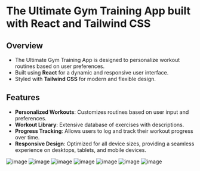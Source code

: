# The Ultimate Gym Training App built with React and Tailwind CSS

## Overview
- The Ultimate Gym Training App is designed to personalize workout routines based on user preferences.
- Built using **React** for a dynamic and responsive user interface.
- Styled with **Tailwind CSS** for modern and flexible design.

## Features
- **Personalized Workouts**: Customizes routines based on user input and preferences.
- **Workout Library**: Extensive database of exercises with descriptions.
- **Progress Tracking**: Allows users to log and track their workout progress over time.
- **Responsive Design**: Optimized for all device sizes, providing a seamless experience on desktops, tablets, and mobile devices.

![image](https://github.com/user-attachments/assets/e44d3c07-c36f-46b6-954d-4c38bb528a1b)
![image](https://github.com/user-attachments/assets/dc80f7d2-06f4-455f-89b7-2d7697e0b319)
![image](https://github.com/user-attachments/assets/11624e49-512d-4d55-85df-7abbfb2f1f49)
![image](https://github.com/user-attachments/assets/9a91a3d5-fec9-4334-9a2b-3088176675ae)
![image](https://github.com/user-attachments/assets/8e42be4f-259d-498c-85a0-b643c19655ee)
![image](https://github.com/user-attachments/assets/ce4af53b-4253-4ebb-9f25-648f9d9bdd1f)
![image](https://github.com/user-attachments/assets/e8976803-d1a9-4448-99d7-baa02105f2b6)







